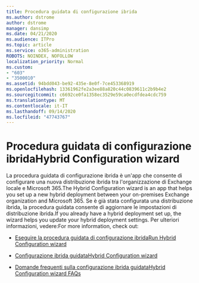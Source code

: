 ```yaml
---
title: Procedura guidata di configurazione ibrida
ms.author: dstrome
author: dstrome
manager: dansimp
ms.date: 04/21/2020
ms.audience: ITPro
ms.topic: article
ms.service: o365-administration
ROBOTS: NOINDEX, NOFOLLOW
localization_priority: Normal
ms.custom:
- "603"
- "3500010"
ms.assetid: 94bdd043-be92-435e-8e0f-7ce453368919
ms.openlocfilehash: 13361962fe2a3ee88a820c44c0839611c2b9b4e2
ms.sourcegitcommit: c6692ce0fa1358ec3529e59ca0ecdfdea4cdc759
ms.translationtype: MT
ms.contentlocale: it-IT
ms.lasthandoff: 09/14/2020
ms.locfileid: "47743767"
---
```

# <a name="hybrid-configuration-wizard"></a><span data-ttu-id="9e75f-102">Procedura guidata di configurazione ibrida</span><span class="sxs-lookup"><span data-stu-id="9e75f-102">Hybrid Configuration wizard</span></span>

<span data-ttu-id="9e75f-103">La procedura guidata di configurazione ibrida è un'app che consente di configurare una nuova distribuzione ibrida tra l'organizzazione di Exchange locale e Microsoft 365.</span><span class="sxs-lookup"><span data-stu-id="9e75f-103">The Hybrid Configuration wizard is an app that helps you set up a new hybrid deployment between your on-premises Exchange organization and Microsoft 365.</span></span> <span data-ttu-id="9e75f-104">Se è già stata configurata una distribuzione ibrida, la procedura guidata consente di aggiornare le impostazioni di distribuzione ibrida.</span><span class="sxs-lookup"><span data-stu-id="9e75f-104">If you already have a hybrid deployment set up, the wizard helps you update your hybrid deployment settings.</span></span> <span data-ttu-id="9e75f-105">Per ulteriori informazioni, vedere:</span><span class="sxs-lookup"><span data-stu-id="9e75f-105">For more information, check out:</span></span>
  
- [<span data-ttu-id="9e75f-106">Eseguire la procedura guidata di configurazione ibrida</span><span class="sxs-lookup"><span data-stu-id="9e75f-106">Run Hybrid Configuration wizard</span></span>](https://technet.microsoft.com/library/mt595788%28v=exchg.150%29.aspx)

- [<span data-ttu-id="9e75f-107">Configurazione ibrida guidata</span><span class="sxs-lookup"><span data-stu-id="9e75f-107">Hybrid Configuration wizard</span></span>](https://technet.microsoft.com/library/hh529921%28v=exchg.150%29.aspx)

- [<span data-ttu-id="9e75f-108">Domande frequenti sulla configurazione ibrida guidata</span><span class="sxs-lookup"><span data-stu-id="9e75f-108">Hybrid Configuration wizard FAQs</span></span>](https://technet.microsoft.com/library/mt488940%28v=exchg.150%29.aspx)
